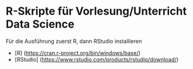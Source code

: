 # R-Skripte für Vorlesung/Unterricht Data Science

Für die Ausführung zuerst R, dann RStudio installieren

* [R] (https://cran.r-project.org/bin/windows/base/)
* [RStudio] (https://www.rstudio.com/products/rstudio/download/)
